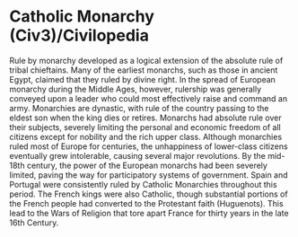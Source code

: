 # Catholic Monarchy (Civ3)/Civilopedia

Rule by monarchy developed as a logical extension of the absolute rule of tribal chieftains. Many of the earliest monarchs, such as those in 
ancient Egypt, claimed that they ruled by divine right. In the spread of European monarchy during the Middle Ages, however, rulership was 
generally conveyed upon a leader who could most effectively raise and command an army. Monarchies are dynastic, with rule of the country 
passing to the eldest son when the king dies or retires. Monarchs had absolute rule over their subjects, severely limiting the personal and 
economic freedom of all citizens except for nobility and the rich upper class. Although monarchies ruled most of Europe for centuries, the 
unhappiness of lower-class citizens eventually grew intolerable, causing several major revolutions. By the mid-18th century, the power of the 
European monarchs had been severely limited, paving the way for participatory systems of government.
Spain and Portugal were consistently ruled by Catholic Monarchies throughout this period. The French kings
were also Catholic, though substantial portions of the French people had converted to the Protestant faith
(Huguenots). This lead to the Wars of Religion that tore apart France for thirty years in the late 16th Century.